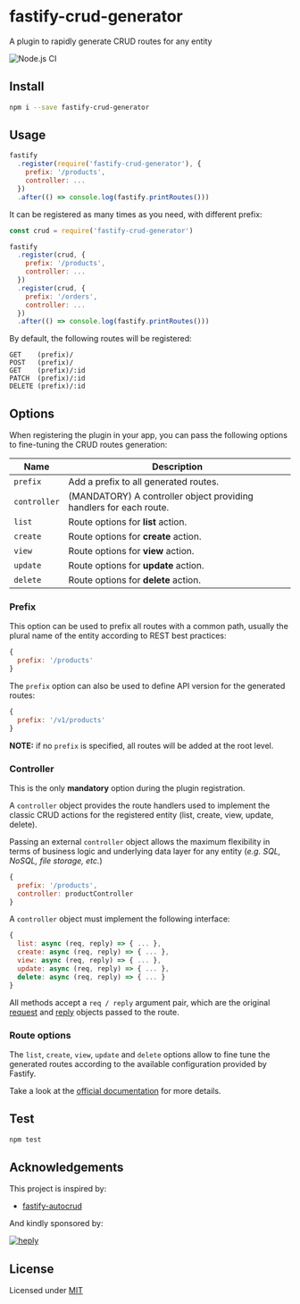 # fastify-crud-generator

A plugin to rapidly generate CRUD routes for any entity

![Node.js CI](https://github.com/heply/fastify-crud-generator/workflows/Node.js%20CI/badge.svg?branch=master)

## Install

```bash
npm i --save fastify-crud-generator
```

## Usage

```js
fastify
  .register(require('fastify-crud-generator'), {
    prefix: '/products',
    controller: ...
  })
  .after(() => console.log(fastify.printRoutes()))
```

It can be registered as many times as you need, with different prefix:

```js
const crud = require('fastify-crud-generator')

fastify
  .register(crud, {
    prefix: '/products',
    controller: ...
  })
  .register(crud, {
    prefix: '/orders',
    controller: ...
  })
  .after(() => console.log(fastify.printRoutes()))
```

By default, the following routes will be registered:

```
GET    (prefix)/
POST   (prefix)/
GET    (prefix)/:id
PATCH  (prefix)/:id
DELETE (prefix)/:id
```

## Options

When registering the plugin in your app, you can pass
the following options to fine-tuning the CRUD routes generation:

| Name                | Description                                                         |
|---------------------|---------------------------------------------------------------------|
| `prefix`            | Add a prefix to all generated routes.                               |
| `controller`        | (MANDATORY) A controller object providing handlers for each route.  |
| `list`              | Route options for **list** action.                                  |
| `create`            | Route options for **create** action.                                |
| `view`              | Route options for **view** action.                                  |
| `update`            | Route options for **update** action.                                |
| `delete`            | Route options for **delete** action.                                |

### Prefix

This option can be used to prefix all routes with a common path, usually the plural
name of the entity according to REST best practices:

```js
{
  prefix: '/products'
}
```

The `prefix` option can also be used to define API version for the generated routes:

```js
{
  prefix: '/v1/products'
}
```

**NOTE:** if no `prefix` is specified, all routes will be added at the root level.

### Controller

This is the only **mandatory** option during the plugin registration.

A `controller` object provides the route handlers used to implement the classic
CRUD actions for the registered entity (list, create, view, update, delete).

Passing an external `controller` object allows the maximum flexibility in terms
of business logic and underlying data layer for any entity (*e.g. SQL, NoSQL,
file storage, etc.*)

```js
{
  prefix: '/products',
  controller: productController
}
```

A `controller` object must implement the following interface:

```js
{
  list: async (req, reply) => { ... },
  create: async (req, reply) => { ... },
  view: async (req, reply) => { ... },
  update: async (req, reply) => { ... },
  delete: async (req, reply) => { ... }
}
```

All methods accept a `req / reply` argument pair, which are the original
[request](https://www.fastify.io/docs/latest/Request/) and
[reply](https://www.fastify.io/docs/latest/Reply/) objects
passed to the route.

### Route options

The `list`, `create`, `view`, `update` and `delete` options allow to fine tune
the generated routes according to the available configuration provided by Fastify.

Take a look at the [official documentation](https://www.fastify.io/docs/latest/Routes/#options)
for more details.

## Test

```bash
npm test
```

## Acknowledgements

This project is inspired by:

* [fastify-autocrud](https://www.npmjs.com/package/fastify-autocrud)

And kindly sponsored by:

[![heply](https://raw.githack.com/heply/brand/master/heply-logo.svg)](https://www.heply.it)

## License

Licensed under [MIT](./LICENSE)
